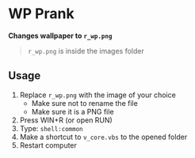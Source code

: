 # WP Prank
**Changes wallpaper to `r_wp.png`**
> `r_wp.png` is inside the images folder

## Usage
1. Replace `r_wp.png` with the image of your choice
   - Make sure not to rename the file
   - Make sure it is a PNG file
2. Press WIN+R (or open RUN)
3. Type: `shell:common`
4. Make a shortcut to `v_core.vbs` to the opened folder
5. Restart computer